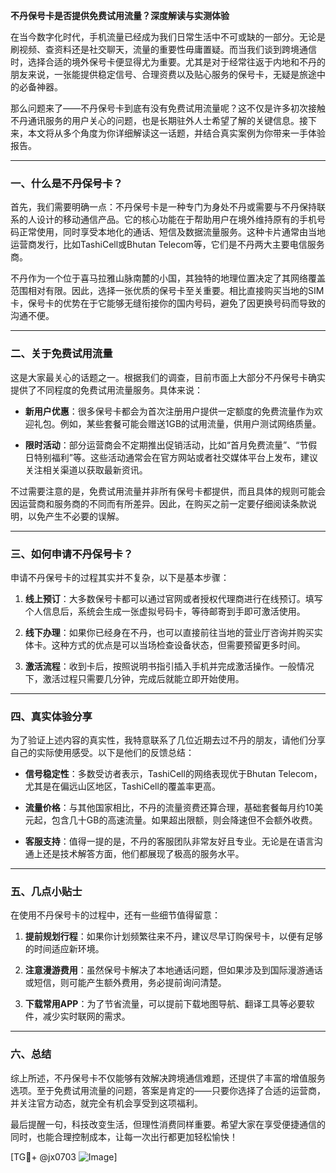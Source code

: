 **不丹保号卡是否提供免费试用流量？深度解读与实测体验**

在当今数字化时代，手机流量已经成为我们日常生活中不可或缺的一部分。无论是刷视频、查资料还是社交聊天，流量的重要性毋庸置疑。而当我们谈到跨境通信时，选择合适的境外保号卡便显得尤为重要。尤其是对于经常往返于内地和不丹的朋友来说，一张能提供稳定信号、合理资费以及贴心服务的保号卡，无疑是旅途中的必备神器。

那么问题来了——不丹保号卡到底有没有免费试用流量呢？这不仅是许多初次接触不丹通讯服务的用户关心的问题，也是长期驻外人士希望了解的关键信息。接下来，本文将从多个角度为你详细解读这一话题，并结合真实案例为你带来一手体验报告。

---

### **一、什么是不丹保号卡？**
首先，我们需要明确一点：不丹保号卡是一种专门为身处不丹或需要与不丹保持联系的人设计的移动通信产品。它的核心功能在于帮助用户在境外维持原有的手机号码正常使用，同时享受本地化的通话、短信及数据流量服务。这种卡片通常由当地运营商发行，比如TashiCell或Bhutan Telecom等，它们是不丹两大主要电信服务商。

不丹作为一个位于喜马拉雅山脉南麓的小国，其独特的地理位置决定了其网络覆盖范围相对有限。因此，选择一张优质的保号卡至关重要。相比直接购买当地的SIM卡，保号卡的优势在于它能够无缝衔接你的国内号码，避免了因更换号码而导致的沟通不便。

---

### **二、关于免费试用流量**
这是大家最关心的话题之一。根据我们的调查，目前市面上大部分不丹保号卡确实提供了不同程度的免费试用流量服务。具体来说：

- **新用户优惠**：很多保号卡都会为首次注册用户提供一定额度的免费流量作为欢迎礼包。例如，某些套餐可能会赠送1GB的试用流量，供用户测试网络质量。
  
- **限时活动**：部分运营商会不定期推出促销活动，比如“首月免费流量”、“节假日特别福利”等。这些活动通常会在官方网站或者社交媒体平台上发布，建议关注相关渠道以获取最新资讯。

不过需要注意的是，免费试用流量并非所有保号卡都提供，而且具体的规则可能会因运营商和服务商的不同而有所差异。因此，在购买之前一定要仔细阅读条款说明，以免产生不必要的误解。

---

### **三、如何申请不丹保号卡？**
申请不丹保号卡的过程其实并不复杂，以下是基本步骤：

1. **线上预订**：大多数保号卡都可以通过官网或者授权代理商进行在线预订。填写个人信息后，系统会生成一张虚拟号码卡，等待邮寄到手即可激活使用。
   
2. **线下办理**：如果你已经身在不丹，也可以直接前往当地的营业厅咨询并购买实体卡。这种方式的优点是可以当场检查设备状态，但需要预留更多时间。

3. **激活流程**：收到卡后，按照说明书指引插入手机并完成激活操作。一般情况下，激活过程只需要几分钟，完成后就能立即开始使用。

---

### **四、真实体验分享**
为了验证上述内容的真实性，我特意联系了几位近期去过不丹的朋友，请他们分享自己的实际使用感受。以下是他们的反馈总结：

- **信号稳定性**：多数受访者表示，TashiCell的网络表现优于Bhutan Telecom，尤其是在偏远山区地区，TashiCell的覆盖率更高。
  
- **流量价格**：与其他国家相比，不丹的流量资费还算合理，基础套餐每月约10美元起，包含几十GB的高速流量。如果超出限额，则会降速但不会额外收费。

- **客服支持**：值得一提的是，不丹的客服团队非常友好且专业。无论是在语言沟通上还是技术解答方面，他们都展现了极高的服务水平。

---

### **五、几点小贴士**
在使用不丹保号卡的过程中，还有一些细节值得留意：

1. **提前规划行程**：如果你计划频繁往来不丹，建议尽早订购保号卡，以便有足够的时间适应新环境。

2. **注意漫游费用**：虽然保号卡解决了本地通话问题，但如果涉及到国际漫游通话或短信，则可能产生额外费用，务必提前询问清楚。

3. **下载常用APP**：为了节省流量，可以提前下载地图导航、翻译工具等必要软件，减少实时联网的需求。

---

### **六、总结**
综上所述，不丹保号卡不仅能够有效解决跨境通信难题，还提供了丰富的增值服务选项。至于免费试用流量的问题，答案是肯定的——只要你选择了合适的运营商，并关注官方动态，就完全有机会享受到这项福利。

最后提醒一句，科技改变生活，但理性消费同样重要。希望大家在享受便捷通信的同时，也能合理控制成本，让每一次出行都更加轻松愉快！

[TG💪+ @jx0703 ![Image](https://github.com/user-attachments/assets/dbca1d08-cadb-493c-b0ec-ad6f7a83f270)]